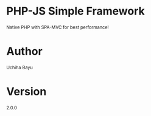 # PHP-JS Simple Framework
<small>Native PHP with SPA-MVC for best performance!</small>

# Author
<small>Uchiha Bayu</small>

# Version
<small>2.0.0</small>